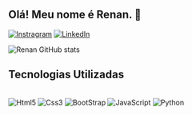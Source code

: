 ## Olá! Meu nome é Renan. 🤘 


[![Instragram](https://img.shields.io/badge/Instagram-E4405F?style=for-the-badge&logo=instagram&logoColor=white)](https://www.instagram.com/renanleemos/)
[![LinkedIn](https://img.shields.io/badge/LinkedIn-0077B5?style=for-the-badge&logo=linkedin&logoColor=white)](https://www.linkedin.com/in/renanleemos/)


![Renan GitHub stats](https://github-readme-stats.vercel.app/api?username=renanleemos&show_icons=true&theme=tokyonight)



## Tecnologias Utilizadas

<div style="display: inline_block"><br/>
    <img aling="center" alt="Html5" src="https://img.shields.io/badge/HTML5-E34F26?style=for-the-badge&logo=html5&logoColor=white">
    <img aling="center" alt="Css3" src="https://img.shields.io/badge/CSS3-1572B6?style=for-the-badge&logo=css3&logoColor=white">
    <img aling="center" alt="BootStrap" src="https://img.shields.io/badge/Bootstrap-563D7C?style=for-the-badge&logo=bootstrap&logoColor=white">
    <img aling="center" alt="JavaScript" src="https://img.shields.io/badge/JavaScript-F7DF1E?style=for-the-badge&logo=javascript&logoColor=black">
    <img aling="center" alt="Python" src="https://img.shields.io/badge/Python-14354C?style=for-the-badge&logo=python&logoColor=white">

</div>
